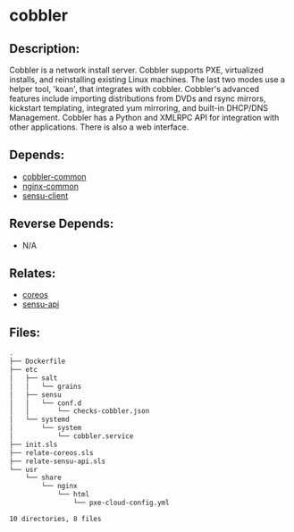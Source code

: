 # cobbler

## Description:

Cobbler is a network install server. Cobbler supports PXE, virtualized installs, and reinstalling existing Linux machines. The last two modes use a helper tool, 'koan', that integrates with cobbler. Cobbler's advanced features include importing distributions from DVDs and rsync mirrors, kickstart templating, integrated yum mirroring, and built-in DHCP/DNS Management. Cobbler has a Python and XMLRPC API for integration with other applications. There is also a web interface.

## Depends:

  -  [cobbler-common](salt/cobbler-common)
  -  [nginx-common](salt/nginx-common)
  -  [sensu-client](salt/sensu-client)

## Reverse Depends:

  -  N/A

## Relates:

  -  [coreos](salt/coreos)
  -  [sensu-api](salt/sensu-api)

## Files:

```bash
.
├── Dockerfile
├── etc
│   ├── salt
│   │   └── grains
│   ├── sensu
│   │   └── conf.d
│   │       └── checks-cobbler.json
│   └── systemd
│       └── system
│           └── cobbler.service
├── init.sls
├── relate-coreos.sls
├── relate-sensu-api.sls
└── usr
    └── share
        └── nginx
            └── html
                └── pxe-cloud-config.yml

10 directories, 8 files
```
